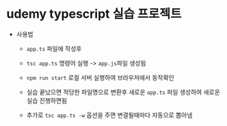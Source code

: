 # udemy typescript 실습 프로젝트

- 사용법

  - `app.ts` 파일에 작성후
  - `tsc app.ts` 명령어 실행 -> `app.js`파일 생성됨
  - `npm run start` 로컬 서버 실행하여 브라우저에서 동작확인
  - 실습 끝났으면 적당한 파일명으로 변환후 새로운 `app.ts` 파일 생성하여 새로운 실습 진행하면됨

  - 추가로 `tsc app.ts -w` 옵션을 주면 변결될때마다 자동으로 뽑아냄
